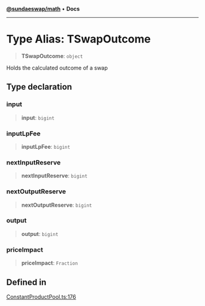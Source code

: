 [**@sundaeswap/math**](../../../README.md) • **Docs**

***

# Type Alias: TSwapOutcome

> **TSwapOutcome**: `object`

Holds the calculated outcome of a swap

## Type declaration

### input

> **input**: `bigint`

### inputLpFee

> **inputLpFee**: `bigint`

### nextInputReserve

> **nextInputReserve**: `bigint`

### nextOutputReserve

> **nextOutputReserve**: `bigint`

### output

> **output**: `bigint`

### priceImpact

> **priceImpact**: `Fraction`

## Defined in

[ConstantProductPool.ts:176](https://github.com/SundaeSwap-finance/sundae-sdk/blob/main/packages/math/src/PoolMath/ConstantProductPool.ts#L176)
